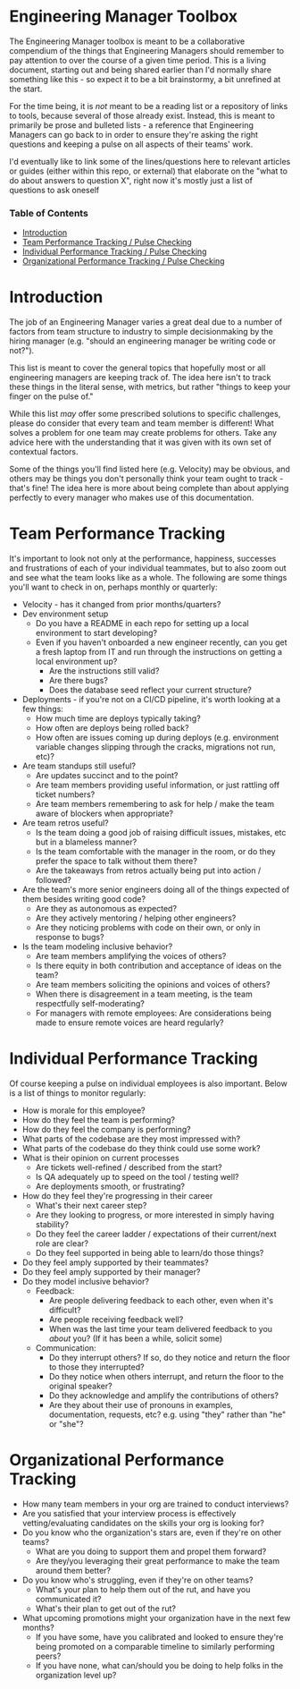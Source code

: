 # Engineering Manager Toolbox
The Engineering Manager toolbox is meant to be a collaborative compendium of the things that Engineering Managers should remember to pay attention to over the course of a given time period. This is a living document, starting out and being shared earlier than I'd normally share something like this - so expect it to be a bit brainstormy, a bit unrefined at the start.

For the time being, it is *not* meant to be a reading list or a repository of links to tools, because several of those already exist. Instead, this is meant to primarily be prose and bulleted lists - a reference that Engineering Managers can go back to in order to ensure they're asking the right questions and keeping a pulse on all aspects of their teams' work.

I'd eventually like to link some of the lines/questions here to relevant articles or guides (either within this repo, or external) that elaborate on the "what to do about answers to question X", right now it's mostly just a list of questions to ask oneself


### Table of Contents
- [Introduction](#introduction)
- [Team Performance Tracking / Pulse Checking](#team-performance-tracking)
- [Individual Performance Tracking / Pulse Checking](#individual-performance-tracking)
- [Organizational Performance Tracking / Pulse Checking](#organizational-performance-tracking)

# Introduction
The job of an Engineering Manager varies a great deal due to a number of factors from team structure to industry to simple decisionmaking by the hiring manager (e.g. "should an engineering manager be writing code or not?").

This list is meant to cover the general topics that hopefully most or all engineering managers are keeping track of.  The idea here isn't to track these things in the literal sense, with metrics, but rather "things to keep your finger on the pulse of."

While this list *may* offer some prescribed solutions to specific challenges, please do consider that every team and team member is different! What solves a problem for one team may create problems for others. Take any advice here with the understanding that it was given with its own set of contextual factors.

Some of the things you'll find listed here (e.g. Velocity) may be obvious, and others may be things you don't personally think your team ought to track - that's fine! The idea here is more about being complete than about applying perfectly to every manager who makes use of this documentation.

# Team Performance Tracking

It's important to look not only at the performance, happiness, successes and frustrations of each of your individual teammates, but to also zoom out and see what the team looks like as a whole.  The following are some things you'll want to check in on, perhaps monthly or quarterly:

- Velocity - has it changed from prior months/quarters?
- Dev environment setup
  - Do you have a README in each repo for setting up a local environment to start developing?
  - Even if you haven't onboarded a new engineer recently, can you get a fresh laptop from IT and run through the instructions on getting a local environment up?
    - Are the instructions still valid?
    - Are there bugs? 
    - Does the database seed reflect your current structure?
- Deployments - if you're not on a CI/CD pipeline, it's worth looking at a few things:
  - How much time are deploys typically taking?
  - How often are deploys being rolled back?
  - How often are issues coming up during deploys (e.g. environment variable changes slipping through the cracks, migrations not run, etc)?
- Are team standups still useful?
  - Are updates succinct and to the point?
  - Are team members providing useful information, or just rattling off ticket numbers?
  - Are team members remembering to ask for help / make the team aware of blockers when appropriate?
- Are team retros useful?
  - Is the team doing a good job of raising difficult issues, mistakes, etc but in a blameless manner?
  - Is the team comfortable with the manager in the room, or do they prefer the space to talk without them there?
  - Are the takeaways from retros actually being put into action / followed?
- Are the team's more senior engineers doing all of the things expected of them besides writing good code?
  - Are they as autonomous as expected?
  - Are they actively mentoring / helping other engineers?
  - Are they noticing problems with code on their own, or only in response to bugs?
- Is the team modeling inclusive behavior?
  - Are team members amplifying the voices of others?
  - Is there equity in both contribution and acceptance of ideas on the team?
  - Are team members soliciting the opinions and voices of others?
  - When there is disagreement in a team meeting, is the team respectfully self-moderating?
  - For managers with remote employees: Are considerations being made to ensure remote voices are heard regularly?
  
  

# Individual Performance Tracking

Of course keeping a pulse on individual employees is also important. Below is a list of things to monitor regularly:

- How is morale for this employee?
- How do they feel the team is performing?
- How do they feel the company is performing?
- What parts of the codebase are they most impressed with?
- What parts of the codebase do they think could use some work?
- What is their opinion on current processes
  - Are tickets well-refined / described from the start?
  - Is QA adequately up to speed on the tool / testing well?
  - Are deployments smooth, or frustrating?
- How do they feel they're progressing in their career
  - What's their next career step?
  - Are they looking to progress, or more interested in simply having stability?
  - Do they feel the career ladder / expectations of their current/next role are clear?
  - Do they feel supported in being able to learn/do those things?
- Do they feel amply supported by their teammates?
- Do they feel amply supported by their manager?
- Do they model inclusive behavior?
  - Feedback:
    - Are people delivering feedback to each other, even when it's difficult?
    - Are people receiving feedback well?
    - When was the last time your team delivered feedback to you *about* you? (If it has been a while, solicit some)
  - Communication:
    - Do they interrupt others? If so, do they notice and return the floor to those they interrupted?
    - Do they notice when others interrupt, and return the floor to the original speaker?
    - Do they acknowledge and amplify the contributions of others?
    - Are they about their use of pronouns in examples, documentation, requests, etc? e.g. using "they" rather than "he" or "she"?


# Organizational Performance Tracking

- How many team members in your org are trained to conduct interviews?
- Are you satisfied that your interview process is effectively vetting/evaluating candidates on the skills your org is looking for?
- Do you know who the organization's stars are, even if they're on other teams?
  - What are you doing to support them and propel them forward?
  - Are they/you leveraging their great performance to make the team around them better?
- Do you know who's struggling, even if they're on other teams?
  - What's your plan to help them out of the rut, and have you communicated it?
  - What's their plan to get out of the rut?
- What upcoming promotions might your organization have in the next few months?
  - If you have some, have you calibrated and looked to ensure they're being promoted on a comparable timeline to similarly performing peers?
  - If you have none, what can/should you be doing to help folks in the organization level up?
